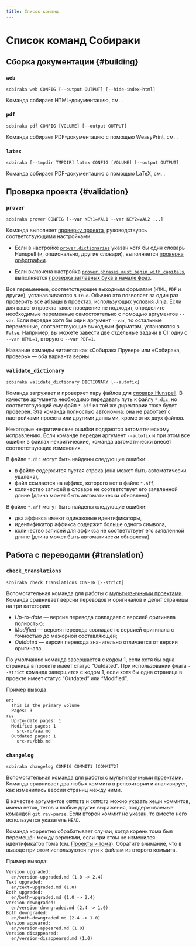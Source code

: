 ```yaml
---
title: Список команд
---
```


# Список команд Собираки

## Сборка документации {#building}

### `web`

```
sobiraka web CONFIG [--output OUTPUT] [--hide-index-html]
```

Команда собирает HTML-документацию, см. [](../21-build-html/1-web.md).

### `pdf`

```
sobiraka pdf CONFIG [VOLUME] [--output OUTPUT]
```

Команда собирает PDF-документацию с помощью WeasyPrint, см. [](../22-build-pdf/1-weasyprint.md).

### `latex`

```
sobiraka [--tmpdir TMPDIR] latex CONFIG [VOLUME] [--output OUTPUT]
```

Команда собирает PDF-документацию с помощью LaTeX, см. [](../22-build-pdf/3-latex.md).

## Проверка проекта {#validation}

### `prover`

```
sobiraka prover CONFIG [--var KEY1=VAL1 --var KEY2=VAL2 ...]
```

Команда выполняет [проверку проекта](../11-overview/05-prover.md), руководствуясь соответствующими настройками.

- Если в настройке [`prover.dictionaries`](1-configuration.md#prover.dictionaries) указан хотя бы один словарь Hunspell (и, опционально, другие словари), выполняется [проверка орфографии](../11-overview/05-prover.md#spell-check).

- Если включена настройка [`prover.phrases_must_begin_with_capitals`](1-configuration.md#prover.phrases_must_begin_with_capitals), выполняется [проверка заглавных букв в начале фраз](../11-overview/05-prover.md#phrases-must-begin-with-capitals).

Все переменные, соответствующие выходным форматам (`HTML`, `PDF` и другие), устанавливаются в `True`. Обычно это позволяет за один раз проверить все абзацы в проектах, использующих [условия Jinja](../12-syntax/2-jinja.md#conditions). Если для вашего проекта такое поведение не подходит, определите необходимые переменные самостоятельно с помощью аргументов `--var`. Если передан хотя бы один аргумент `--var`, то остальные переменные, соответствующие выходным форматам, установятся в `False`. Например, вы можете завести две отдельные задачи в CI: одну с `--var HTML=1`, вторую с `--var PDF=1`.

Название команды читается как «Собирака Прувер» или «Собирака, проверь» — оба варианта верны.

### `validate_dictionary`

```
sobiraka validate_dictionary DICTIONARY [--autofix]
```

Команда загружает и проверяет пару файлов для [словаря Hunspell](../11-overview/05-prover.md#hunspell-dictionaries). В качестве аргумента необходимо передавать путь к файлу `*.dic`, но соответствующий ему файл `*.aff` из той же директории тоже будет проверен. Эта команда полностью автономна: она не работает с настройками проекта или другими данными, кроме этих двух файлов.

Некоторые некритические ошибки поддаются автоматическому исправлению. Если команде передан аргумент `--autofix` и при этом все ошибки в файлах некритические, команда автоматически внесёт соответствующие изменения.

В файле `*.dic` могут быть найдены следующие ошибки:

- в файле содержится пустая строка (она может быть автоматически удалена),
- файл ссылается на аффикс, которого нет в файле `*.aff`,
- количество записей в словаре не соответствует его заявленной длине (длина может быть автоматически обновлена).

В файле `*.aff` могут быть найдены следующие ошибки:

- два аффикса имеют одинаковые идентификаторы,
- идентификатор аффикса содержит больше одного символа,
- количество записей для аффикса не соответствует его заявленной длине (длина может быть автоматически обновлена).

## Работа с переводами {#translation}

### `check_translations`

```
sobiraka check_translations CONFIG [--strict]
```

Вспомогательная команда для работы с [мультиязычными проектами](../11-overview/03-multilang.md). Команда сравнивает версии переводов и оригиналов и делит страницы на три категории:

- _Up-to-date_ — версия перевода совпадает с версией оригинала полностью;
- _Modified_ — версия перевода совпадает с версией оригинала с точностью до мажорной составляющей;
- _Outdated_ — версия перевода значительно отличается от версии оригинала.

По умолчанию команда завершается с кодом 1, если хотя бы одна страница в проекте имеет статус “Outdated”. При использовании флага `--strict` команда завершится с кодом 1, если хотя бы одна страница в проекте имеет статус “Outdated” или “Modified”.

Пример вывода:

```
en:
  This is the primary volume
  Pages: 3
ru:
  Up-to-date pages: 1
  Modified pages: 1
    src-ru/aaa.md
  Outdated pages: 1
    src-ru/bbb.md
```

### `changelog`

```
sobiraka changelog CONFIG COMMIT1 [COMMIT2]
```

Вспомогательная команда для работы с [мультиязычными проектами](../11-overview/03-multilang.md). Команда сравнивает два любых коммита в репозитории и анализирует, как изменились версии страниц между ними.

В качестве аргументов `COMMIT1` и `COMMIT2` можно указать хеши коммитов, имена веток, тегов и любые другие выражения, поддерживаемые командой [`git rev-parse`](https://git-scm.com/docs/git-rev-parse). Если второй коммит не указан, то вместо него используется указатель `HEAD`.

Команда корректно обрабатывает случаи, когда корень тома был перемещён между версиями, если при этом не изменился идентификатор тома (см. [Проекты и тома](../11-overview/01-terms.md)). Обратите внимание, что в выводе при этом используются пути к файлам из второго коммита.

Пример вывода:

```
Version upgraded:
  en/version-upgraded.md (1.0 -> 2.4)
Text upgraded:
  en/text-upgraded.md (1.0)
Both upgraded:
  en/both-upgraded.md (1.0 -> 2.4)
Version downgraded:
  en/version-downgraded.md (2.4 -> 1.0)
Both downgraded:
  en/both-downgraded.md (2.4 -> 1.0)
Version appeared:
  en/version-appeared.md (1.0)
Version disappeared:
  en/version-disappeared.md (1.0)
```